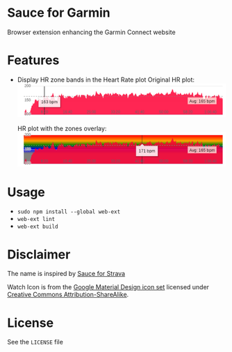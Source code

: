 # Sauce for Garmin

Browser extension enhancing the Garmin Connect website 

# Features
* Display HR zone bands in the Heart Rate plot
  Original HR plot:
  ![The original HR plot](imgs/hr-plot.png)

  HR plot with the zones overlay:
  ![HR zones overlaid on the original HR plot](imgs/hr-zones-overlay.png)

# Usage
* `sudo npm install --global web-ext`
* `web-ext lint`
* `web-ext build`


# Disclaimer
The name is inspired by [Sauce for Strava](https://saucellc.io/)

Watch Icon is from the [Google Material Design icon set](https://fonts.google.com/icons?icon.query=watch) licensed under [Creative Commons Attribution-ShareAlike](https://creativecommons.org/licenses/by-sa/3.0/).

# License
See the `LICENSE` file
